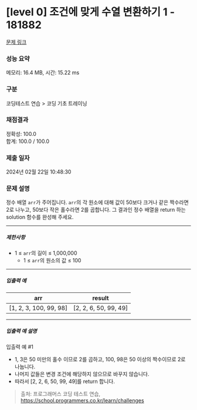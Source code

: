 # [level 0] 조건에 맞게 수열 변환하기 1 - 181882 

[문제 링크](https://school.programmers.co.kr/learn/courses/30/lessons/181882) 

### 성능 요약

메모리: 16.4 MB, 시간: 15.22 ms

### 구분

코딩테스트 연습 > 코딩 기초 트레이닝

### 채점결과

정확성: 100.0<br/>합계: 100.0 / 100.0

### 제출 일자

2024년 02월 22일 10:48:30

### 문제 설명

<p>정수 배열 <code>arr</code>가 주어집니다. <code>arr</code>의 각 원소에 대해 값이 50보다 크거나 같은 짝수라면 2로 나누고, 50보다 작은 홀수라면 2를 곱합니다. 그 결과인 정수 배열을 return 하는 solution 함수를 완성해 주세요.</p>

<hr>

<h5>제한사항</h5>

<ul>
<li>1 ≤ <code>arr</code>의 길이 ≤ 1,000,000

<ul>
<li>1 ≤ <code>arr</code>의 원소의 값 ≤ 100</li>
</ul></li>
</ul>

<hr>

<h5>입출력 예</h5>
<table class="table">
        <thead><tr>
<th>arr</th>
<th>result</th>
</tr>
</thead>
        <tbody><tr>
<td>[1, 2, 3, 100, 99, 98]</td>
<td>[2, 2, 6, 50, 99, 49]</td>
</tr>
</tbody>
      </table>
<hr>

<h5>입출력 예 설명</h5>

<p>입출력 예 #1</p>

<ul>
<li>1, 3은 50 미만의 홀수 이므로 2를 곱하고, 100, 98은 50 이상의 짝수이므로 2로 나눕니다.</li>
<li>나머지 값들은 변경 조건에 해당하지 않으므로 바꾸지 않습니다.</li>
<li>따라서 [2, 2, 6, 50, 99, 49]를 return 합니다.</li>
</ul>


> 출처: 프로그래머스 코딩 테스트 연습, https://school.programmers.co.kr/learn/challenges